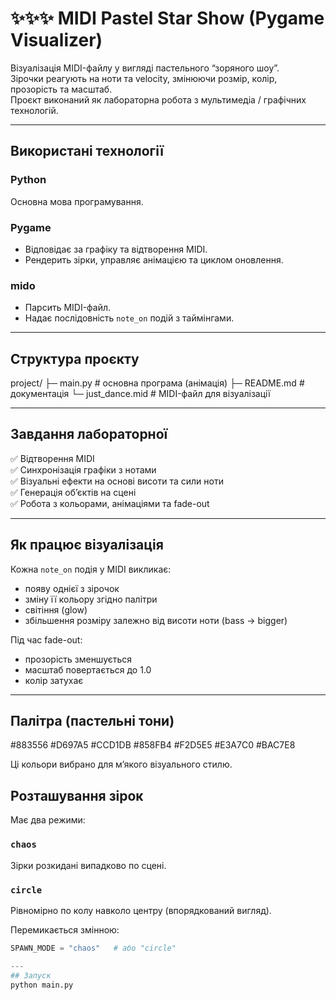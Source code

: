 # ✨✨✨ MIDI Pastel Star Show (Pygame Visualizer)

Візуалізація MIDI-файлу у вигляді пастельного “зоряного шоу”.  
Зірочки реагують на ноти та velocity, змінюючи розмір, колір, прозорість та масштаб.  
Проєкт виконаний як лабораторна робота з мультимедіа / графічних технологій.

---

##  Використані технології

### **Python**
Основна мова програмування.

### **Pygame**
- Відповідає за графіку та відтворення MIDI.
- Рендерить зірки, управляє анімацією та циклом оновлення.

### **mido**
- Парсить MIDI-файл.
- Надає послідовність `note_on` подій з таймінгами.

---

##  Структура проєкту
project/
├─ main.py # основна програма (анімація)
├─ README.md # документація
└─ just_dance.mid # MIDI-файл для візуалізації

---

##  Завдання лабораторної

✅ Відтворення MIDI  
✅ Синхронізація графіки з нотами  
✅ Візуальні ефекти на основі висоти та сили ноти  
✅ Генерація об’єктів на сцені  
✅ Робота з кольорами, анімаціями та fade-out

---

##  Як працює візуалізація

Кожна `note_on` подія у MIDI викликає:
- появу однієї з зірочок
- зміну її кольору згідно палітри
- світіння (glow)
- збільшення розміру залежно від висоти ноти (bass → bigger)

Під час fade-out:
- прозорість зменшується
- масштаб повертається до 1.0
- колір затухає

---

## Палітра (пастельні тони)

#883556
#D697A5
#CCD1DB
#858FB4
#F2D5E5
#E3A7C0
#BAC7E8

Ці кольори вибрано для м’якого візуального стилю.

##  Розташування зірок

Має два режими:

### `chaos`
Зірки розкидані випадково по сцені.

### `circle`
Рівномірно по колу навколо центру (впорядкований вигляд).

Перемикається змінною:
```python
SPAWN_MODE = "chaos"   # або "circle"

---
## Запуск
python main.py

